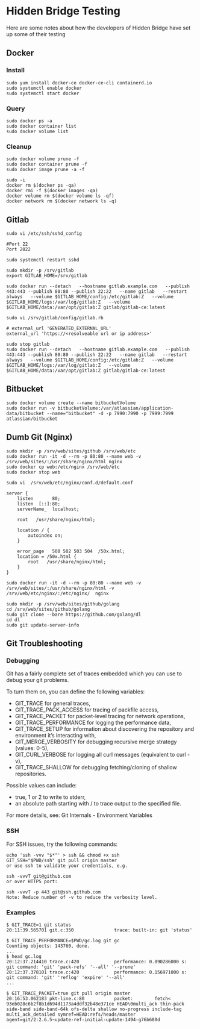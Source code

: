 # Hidden Bridge Testing

Here are some notes about how the developers of Hidden Bridge have set up some of their testing

## Docker
### Install
```
sudo yum install docker-ce docker-ce-cli containerd.io
sudo systemctl enable docker
sudo systemctl start docker
```

### Query
```
sudo docker ps -a
sudo docker container list
sudo docker volume list
```

### Cleanup
```
sudo docker volume prune -f
sudo docker container prune -f
sudo docker image prune -a -f

sudo -i
docker rm $(docker ps -qa)
docker rmi -f $(docker images -qa)
docker volume rm $(docker volume ls -qf)
docker network rm $(docker network ls -q)
```

## Gitlab
```
sudo vi /etc/ssh/sshd_config

#Port 22
Port 2022

sudo systemctl restart sshd
```

```
sudo mkdir -p /srv/gitlab
export GITLAB_HOME=/srv/gitlab

sudo docker run --detach   --hostname gitlab.example.com   --publish 443:443 --publish 80:80 --publish 22:22   --name gitlab   --restart always   --volume $GITLAB_HOME/config:/etc/gitlab:Z   --volume $GITLAB_HOME/logs:/var/log/gitlab:Z   --volume $GITLAB_HOME/data:/var/opt/gitlab:Z gitlab/gitlab-ce:latest

sudo vi /srv/gitlab/config/gitlab.rb

# external_url 'GENERATED_EXTERNAL_URL'
external_url 'https://<resolveable url or ip address>'

sudo stop gitlab
sudo docker run --detach   --hostname gitlab.example.com   --publish 443:443 --publish 80:80 --publish 22:22   --name gitlab   --restart always   --volume $GITLAB_HOME/config:/etc/gitlab:Z   --volume $GITLAB_HOME/logs:/var/log/gitlab:Z   --volume $GITLAB_HOME/data:/var/opt/gitlab:Z gitlab/gitlab-ce:latest
```

## Bitbucket
```
sudo docker volume create --name bitbucketVolume
sudo docker run -v bitbucketVolume:/var/atlassian/application-data/bitbucket --name="bitbucket" -d -p 7990:7990 -p 7999:7999 atlassian/bitbucket
```

## Dumb Git (Nginx)
```
sudo mkdir -p /srv/web/sites/github /srv/web/etc
sudo docker run -it -d --rm -p 80:80 --name web -v /srv/web/sites/:/usr/share/nginx/html nginx
sudo docker cp web:/etc/nginx /srv/web/etc
sudo docker stop web

sudo vi  /srv/web/etc/nginx/conf.d/default.conf

server {
    listen       80;
    listen  [::]:80;
    serverName_  localhost;

    root   /usr/share/nginx/html;

    location / {
        autoindex on;
    }

    error_page   500 502 503 504  /50x.html;
    location = /50x.html {
        root   /usr/share/nginx/html;
    }
}

sudo docker run -it -d --rm -p 80:80 --name web -v /srv/web/sites/:/usr/share/nginx/html -v /srv/web/etc/nginx/:/etc/nginx/  nginx

sudo mkdir -p /srv/web/sites/github/golang
cd /srv/web/sites/github/golang
sudo git clone --bare https://github.com/golang/dl
cd dl
sudo git update-server-info
```

## Git Troubleshooting
### Debugging
Git has a fairly complete set of traces embedded which you can use to debug your git problems.

To turn them on, you can define the following variables:

* GIT_TRACE for general traces,
* GIT_TRACE_PACK_ACCESS for tracing of packfile access,
* GIT_TRACE_PACKET for packet-level tracing for network operations,
* GIT_TRACE_PERFORMANCE for logging the performance data,
* GIT_TRACE_SETUP for information about discovering the repository and environment it’s interacting with,
* GIT_MERGE_VERBOSITY for debugging recursive merge strategy (values: 0-5),
* GIT_CURL_VERBOSE for logging all curl messages (equivalent to curl -v),
* GIT_TRACE_SHALLOW for debugging fetching/cloning of shallow repositories.

Possible values can include:

* true, 1 or 2 to write to stderr,
* an absolute path starting with / to trace output to the specified file.
  
For more details, see: Git Internals - Environment Variables

### SSH
For SSH issues, try the following commands:
```
echo 'ssh -vvv "$*"' > ssh && chmod +x ssh
GIT_SSH="$PWD/ssh" git pull origin master
or use ssh to validate your credentials, e.g.
```

```
ssh -vvvT git@github.com
or over HTTPS port:
```

```
ssh -vvvT -p 443 git@ssh.github.com
Note: Reduce number of -v to reduce the verbosity level.
```

### Examples
```
$ GIT_TRACE=1 git status
20:11:39.565701 git.c:350               trace: built-in: git 'status'

$ GIT_TRACE_PERFORMANCE=$PWD/gc.log git gc
Counting objects: 143760, done.
...
$ head gc.log 
20:12:37.214410 trace.c:420             performance: 0.090286000 s: git command: 'git' 'pack-refs' '--all' '--prune'
20:12:37.378101 trace.c:420             performance: 0.156971000 s: git command: 'git' 'reflog' 'expire' '--all'
...

$ GIT_TRACE_PACKET=true git pull origin master
20:16:53.062183 pkt-line.c:80           packet:        fetch< 93eb028c6b2f8b1d694d1173a4ddf32b48e371ce HEAD\0multi_ack thin-pack side-band side-band-64k ofs-delta shallow no-progress include-tag multi_ack_detailed symref=HEAD:refs/heads/master agent=git/2:2.6.5~update-ref-initial-update-1494-g76b680d
```